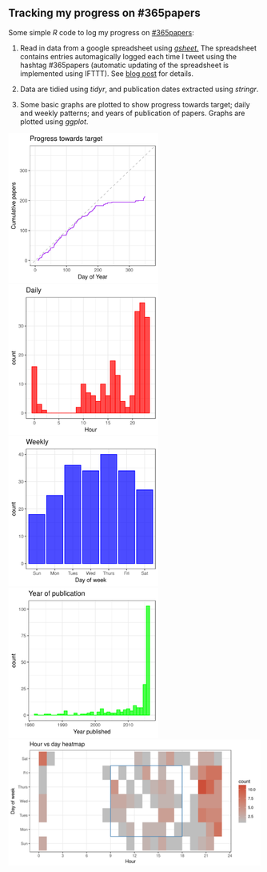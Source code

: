 
## Tracking my progress on #365papers

Some simple *R* code to log my progress on [#365papers](https://dynamicecology.wordpress.com/2016/01/04/a-recap-of-my-year-in-365papers/):

1. Read in data from a google spreadsheet using [*gsheet.*](https://github.com/maxconway/gsheet) The spreadsheet contains entries automagically logged each time I tweet using the hashtag #365papers (automatic updating of the spreadsheet is implemented using IFTTT). See [blog post](https://scrogster.wordpress.com/2016/01/07/tracking-365-papers-with-ifttt/) for details.

2. Data are tidied using *tidyr*, and publication dates extracted using *stringr*.

3. Some basic graphs are plotted to show progress towards target; daily and weekly patterns; and years of publication of papers. Graphs are plotted using *ggplot*.

<img src="cumulative.png" width="300"><img src="diurnal-hist.png" width="300">
<img src="weekly-hist.png" width="300"><img src="yearpub-hist.png" width="300">
<img src="heatmap.png" width="600">